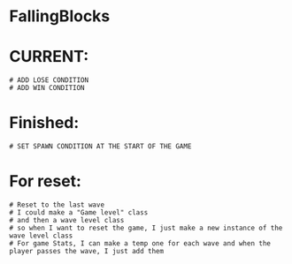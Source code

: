 # FallingBlocks


# CURRENT:
    # ADD LOSE CONDITION    
    # ADD WIN CONDITION

# Finished: 
    # SET SPAWN CONDITION AT THE START OF THE GAME


# For reset:
    # Reset to the last wave
    # I could make a "Game level" class
    # and then a wave level class
    # so when I want to reset the game, I just make a new instance of the wave level class 
    # For game Stats, I can make a temp one for each wave and when the player passes the wave, I just add them 


